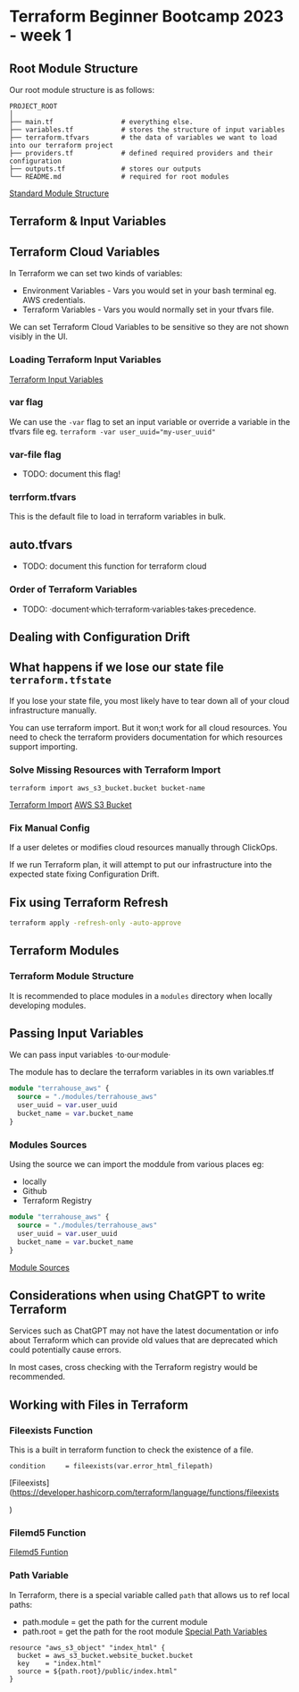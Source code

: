 # Terraform Beginner Bootcamp 2023 - week 1

## Root Module Structure
Our root module structure is as follows:
```
PROJECT_ROOT
│
├── main.tf                 # everything else.
├── variables.tf            # stores the structure of input variables
├── terraform.tfvars        # the data of variables we want to load into our terraform project
├── providers.tf            # defined required providers and their configuration
├── outputs.tf              # stores our outputs
└── README.md               # required for root modules
```

[Standard Module Structure](https://developer.hashicorp.com/terraform/language/modules/develop/structure)

## Terraform & Input Variables 


## Terraform Cloud Variables 

In Terraform we can set two kinds of variables:
- Environment Variables - Vars you would set in your bash terminal eg. AWS credentials. 
- Terraform Variables - Vars you would normally set in your tfvars file. 

We can set Terraform Cloud Variables to be sensitive so they are not shown visibly in the UI.


### Loading Terraform Input Variables
[Terraform Input Variables](https://developer.hashicorp.com/terraform/language/values/variables)

### var flag
We can use the `-var` flag to set an input variable or override a variable in the tfvars file eg. `terraform -var user_uuid="my-user_uuid"`

### var-file flag 
- TODO: document this flag!


### terrform.tfvars

This is the default file to load in terraform variables in bulk. 

## auto.tfvars

- TODO: document this function for terraform cloud 


### Order of Terraform Variables 

- TODO: ·document·which·terraform·variables·takes·precedence.




## Dealing with Configuration Drift 

## What happens if we lose our state file `terraform.tfstate`

If you lose your state file, you most likely have to tear down all of your cloud infrastructure manually. 

You can use terraform import. But it won;t work for all cloud resources. You need to check the terraform providers documentation for which resources support importing. 

### Solve Missing Resources with Terraform Import


`terraform import aws_s3_bucket.bucket bucket-name`

[Terraform Import](https://developer.hashicorp.com/terraform/cli/import)
[AWS S3 Bucket](https://registry.terraform.io/providers/hashicorp/aws/latest/docs/resources/s3_bucket)

### Fix Manual Config 

If a user deletes or modifies cloud resources manually through ClickOps. 

If we run Terraform plan, it will attempt to put our infrastructure into the expected state fixing Configuration Drift. 

## Fix using Terraform Refresh 
```sh
terraform apply -refresh-only -auto-approve
```
## Terraform Modules 

### Terraform Module Structure 
It is recommended to place modules in a `modules` directory when locally developing modules. 
## Passing Input Variables

We can pass input variables ·to·our·module·

The module has to declare the terraform variables in its own variables.tf

```tf 
module "terrahouse_aws" {
  source = "./modules/terrahouse_aws"
  user_uuid = var.user_uuid
  bucket_name = var.bucket_name
}
```

### Modules Sources 

Using the source we can import the moddule from various places eg:

- locally 
- Github
- Terraform Registry


```tf
module "terrahouse_aws" {
  source = "./modules/terrahouse_aws"
  user_uuid = var.user_uuid
  bucket_name = var.bucket_name
}
```

[Module Sources](https://developer.hashicorp.com/terraform/language/modules/sources)

## Considerations when using ChatGPT to write Terraform 

Services such as ChatGPT may not have the latest documentation or info about Terraform which can provide old values that are deprecated which could potentially cause errors. 

In most cases, cross checking with the Terraform registry would be recommended. 

## Working with Files in Terraform 


### Fileexists Function
This is a built in terraform function to check the existence of a file.
```
condition     = fileexists(var.error_html_filepath)
```
[Fileexists](https://developer.hashicorp.com/terraform/language/functions/fileexists

)
### Filemd5 Function

[Filemd5 Funtion](https://developer.hashicorp.com/terraform/language/functions/filemd5)



### Path Variable 

In Terraform, there is a special variable called `path` that allows us to ref local paths:
- path.module = get the path for the current module
- path.root = get the path for the root module
[Special Path Variables](https://developer.hashicorp.com/terraform/language/expressions/references)

```
resource "aws_s3_object" "index_html" {
  bucket = aws_s3_bucket.website_bucket.bucket
  key    = "index.html"
  source = ${path.root}/public/index.html"
}
```